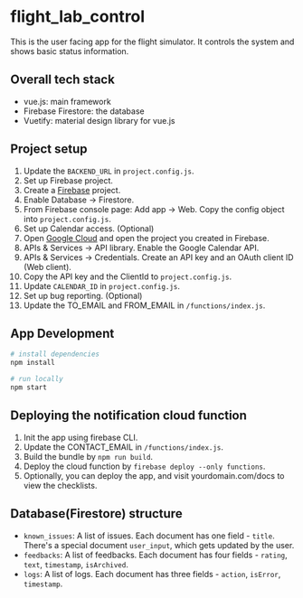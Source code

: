 # flight_lab_control

This is the user facing app for the flight simulator. It controls the system and
shows basic status information.

## Overall tech stack
- vue.js: main framework
- Firebase Firestore: the database
- Vuetify: material design library for vue.js

## Project setup

1. Update the `BACKEND_URL` in `project.config.js`.
1. Set up Firebase project.
  1. Create a [Firebase](console.firebase.google.com) project.
  1. Enable Database -> Firestore.
  1. From Firebase console page: Add app -> Web. Copy the config object into `project.config.js`.
1. Set up Calendar access. (Optional)
  1. Open [Google Cloud](https://console.cloud.google.com/) and open the project you created in Firebase.
  1. APIs & Services -> API library. Enable the Google Calendar API.
  1. APIs & Services -> Credentials. Create an API key and an OAuth client ID (Web client).
  1. Copy the API key and the ClientId to `project.config.js`.
  1. Update `CALENDAR_ID` in `project.config.js`.
1. Set up bug reporting. (Optional)
  1. Update the TO_EMAIL and FROM_EMAIL in `/functions/index.js`.

## App Development

``` bash
# install dependencies
npm install

# run locally
npm start
```

## Deploying the notification cloud function

1. Init the app using firebase CLI.
1. Update the CONTACT_EMAIL in `/functions/index.js`.
1. Build the bundle by `npm run build`.
1. Deploy the cloud function by `firebase deploy --only functions`.
1. Optionally, you can deploy the app, and visit yourdomain.com/docs to view the checklists.

## Database(Firestore) structure

- `known_issues`: A list of issues. Each document has one field - `title`. There's a special document `user_input`, which gets updated by the user.
- `feedbacks`: A list of feedbacks. Each document has four fields - `rating`, `text`, `timestamp`, `isArchived`.
- `logs`: A list of logs. Each document has three fields - `action`, `isError`, `timestamp`.

